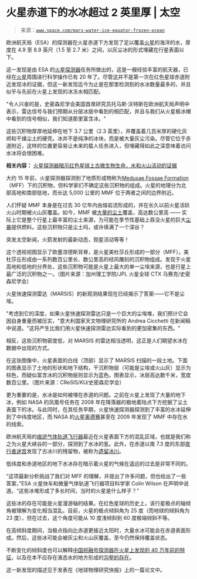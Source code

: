 <!--yml

category: 未分类

date: 2024-05-27 14:55:50

-->

# 火星赤道下的水冰超过 2 英里厚 | 太空

> 来源：[`www.space.com/mars-water-ice-equator-frozen-ocean`](https://www.space.com/mars-water-ice-equator-frozen-ocean)

欧洲航天局（ESA）的探测器在火星赤道下方发现了足以覆盖[火星](https://www.space.com/47-mars-the-red-planet-fourth-planet-from-the-sun.html)的海洋的水，厚度在 4.9 至 8.9 英尺（1.5 至 2.7 米）之间，以灰尘冰的形式埋藏在行星表面以下。

这一发现是由 ESA 的[火星探测器](https://www.space.com/18206-mars-express.html)任务所做出的，这是一艘经验丰富的航天器，已经在[火星](https://www.space.com/47-mars-the-red-planet-fourth-planet-from-the-sun.html)周围进行科学操作已有 20 年了。尽管这并不是第一次在红色星球赤道附近发现冰的证据，但这一新发现迄今为止是在那里检测到的水冰数量最多的，并且似乎与先前在火星上发现的冰冻水相匹配。

"令人兴奋的是，史密森尼学会美国首席研究员托马斯·沃特斯在欧洲航天局声明中表示，雷达信号与我们预期从分层冰层中看到的相匹配，并且与我们从火星极冰帽中看到的信号相似，我们知道那里富含冰。"

这些沉积物厚厚地延伸在地下 3.7 公里（2.3 英里），并覆盖着几百米厚的硬化灰烬和干燥尘土的硬壳。冰并不是纯净的冰块，而是被大量灰尘污染。尽管它位于赤道附近，这样的位置更容易让未来的载人任务进入，但埋藏得如此之深意味着访问水冰将会很困难。

**相关内容：** [火星探测器暗示红色星球上古微生物生命，水和火山活动的证据](https://www.space.com/mars-express-orbiter-water-red-planet-volcano-life)

大约 15 年前，火星探测器探测到了地质形成物称为[Medusae Fossae Formation](https://www.space.com/mars-wind-dust-image-esa-mars-express-photo)（MFF）下的沉积物，但科学家们不确定这些沉积物的组成。火星的地理分为北部高地和南部低地，而长达 5,000 公里的 MMF 位于两者之间的边界附近。

人们怀疑 MMF 本身是在过去 30 亿年内由熔岩流形成的，并在长久以前火星活跃火山时期被火山灰覆盖。如今，MMF 被[大量的尘土](https://www.space.com/mars-wind-dust-image-esa-mars-express-photo)覆盖，高达数公里高 —— 实际上它是整个行星上最丰富的尘土来源，为可能在季节性基础上吞没火星的巨大[尘暴](https://www.space.com/mars-dust-storms-science-mysteries)提供燃料。这些沉积物只是尘土吗，或许填满了一个深谷？

突发太空新闻，火箭发射的最新动态，观星活动等等！

这个透视视图显示了欧墨涅德斯背脊，是火星美杜莎丘形成的一部分（MFF）。美杜莎丘形成由一系列数百公里长、数公里高的经风雕刻的沉积物组成。发现于火星高地和低地的分界处，这些沉积物可能是火星上最大的单一尘埃来源，也是行星上最广泛的沉积物之一。（图片来源：加州理工学院/JPL 火星全球 CTX 马赛克/史密森尼学会）

火星快速探测雷达（MARSIS）的新观测结果现在已经揭示了答案——它不是尘埃。

"考虑到它的深度，如果火星快速探测雷达只是一个巨大的尘埃堆，我们预计它会因自身重量而被压实，"意大利国家天文物理研究所的 Andrea Cicchetti 在新闻稿中说道。"这将产生比我们用火星快速探测雷达实际看到的更加密集的东西。"

相反，这些沉积物密度低，对 MARSIS 的雷达相当透明，这正是人们期望水冰在数据中出现的方式。

在这张图像中，火星表面的白线（顶部）显示了 MARSIS 扫描的一段土地。下面的图表显示了土地的形状和地下结构，干沉积物层（可能是尘埃或火山灰）显示为棕色，而疑似富含冰的沉积物层则显示为蓝色。图表显示，冰层高达数千米，宽度数百公里。（图片来源：CReSIS/KU/史密森尼学会）

更为重要的是，水冰是如何被埋在赤道的问题。之前在火星上发现了大量的地下冰，例如 NASA 的凤凰号任务在 2008 年在降落器的极地着陆点下方挖掘了尘土表面下的冰。与此同时，在其任务早期，火星快速探测器探测到了丰富的水冰延伸到了中纬度地区，而 NASA 的[火星奥德赛](https://www.space.com/18270-mars-odyssey.html)甚至在 2009 年发现了 MMF 中存在水的线索。

欧洲航天局的[痕迹气体轨道飞行器](https://www.space.com/34664-exomars-facts.html#section-trace-gas-orbiter-and-schiaparelli)最近在火星表面下方的混乱区域，也就是我们称之为火星大峡谷的一部分，探测到了水冰的氢。此外，在赤道以南 7.3 度的东部[夜行者迷宫](https://www.space.com/mars-express-red-planet-valley-video)发现了古冰川的残留物，被称为[遗留冰川](https://www.space.com/mars-modern-glacier-buried-water)。

低纬度和赤道地区的地下水冰存在暗示着火星的气候在遥远的过去是非常不同的。

“这项最新分析挑战了我们对 MFF 的理解，并提出了许多问题，但也给出了一些答案，”ESA 火星快车和微量气体轨道飞行器项目科学家 Colin Wilson 在声明中说道。“这些冰堆形成了多长时间，当时的火星是什么样子？”

这些冰的存在可能是火星漫游轴的结果。在红色星球的历史上，该行星极点的轴倾角被理解为变化相当混乱。目前，火星的极点倾斜角为 25 度（而地球的倾斜角为 23 度），但在过去，这个角度可能从 10 度浅倾斜到 60 度极端倾斜不等。

在高倾斜度期间，当极点指向比赤道更接近太阳时，大量水冰可能会在赤道表面形成。然后，这些冰可能会被灰尘和火山灰覆盖，至今仍然保持覆盖状态。

不断变化的倾斜度也可以解释[中国祝融号探测器在火星上发现的 40 万年前的特征](https://www.space.com/mars-climate-shift-china-mars-rover-zhurong)，以及在本不应存在液态水的地方形成的[沟壑的存在](https://www.space.com/mars-water-gullies-climate-change)。

这一新发现的描述见于发表在《地球物理研究快报》上的一篇论文中。

